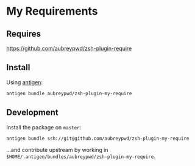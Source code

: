 # My Requirements

## Requires

https://github.com/aubreypwd/zsh-plugin-require

## Install

Using [antigen](https://github.com/zsh-users/antigen):

```bash
antigen bundle aubreypwd/zsh-plugin-my-require
```

## Development

Install the package on `master`:

```bash
antigen bundle ssh://git@github.com/aubreypwd/zsh-plugin-my-require
```

...and contribute upstream by working in `$HOME/.antigen/bundles/aubreypwd/zsh-plugin-my-require`.
